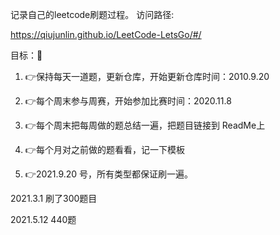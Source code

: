 记录自己的leetcode刷题过程。
访问路径:

 https://qiujunlin.github.io/LeetCode-LetsGo/#/

目标：🤨



1. 👉保持每天一道题，更新仓库，开始更新仓库时间：2010.9.20

2. 👉每个周末参与周赛，开始参加比赛时间：2020.11.8
3. 👉每个周末把每周做的题总结一遍，把题目链接到 ReadMe上
4. 👉每个月对之前做的题看看，记一下模板
5. 👉2021.9.20 号，所有类型都保证刷一遍。

2021.3.1 刷了300题目

2021.5.12    440题